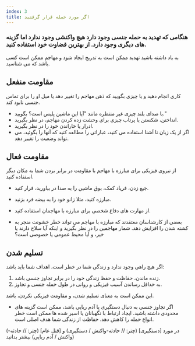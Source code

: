 ```yaml
---
index: 3
title: اگر مورد حمله قرار گرفتید
---
```

### هنگامی که تهدید به حمله جنسی وجود دارد هیچ واکنشی وجود ندارد اما گزینه های دیگری وجود دارد. از بهترین قضاوت خود استفاده کنید.

به یاد داشته باشید تهدید ممکن است به تدریج ایجاد شود و مهاجم ممکن است کسی باشد که می شناسید.

## مقاومت منفعل

کاری انجام دهید و یا چیزی بگویید که ذهن مهاجم را تغییر دهد یا میل او را برای تماس جنسی نابود کند.

* با صدای بلند چیزی غیر منتظره مانند "آیا این ماشین پلیس است؟ بگویید."
* انداختن، شکستن یا پرتاب چیزی برای وحشت زده کردن مهاجم، در نظر بگیرید.
* ادرار یا خاراندن خود را در نظر بگیرید.
* اگر از یک زبان نا آشنا استفاده می کنید، عباراتی را مطالعه کنید که آنها را بگوئید، می تواند وضعیت را تغییر دهد.

## مقاومت فعال

از نیروی فیزیکی برای مبارزه با مهاجم یا مقاومت در برابر بردن شما به مکان دیگر استفاده کنید.

*   جیغ زدن، فریاد کمک، بوق ماشین را به صدا در بیاورید، فرار کنید.
*   مبارزه کنید، مثلا زانو خود را به بیضه فرد بزنید.
*   از مهارت های دفاع شخصی برای مبارزه با مهاجمان استفاده کنید.

* بعضی از کارشناسان معتقدند که مبارزه با مهاجم می تواند خطر خشونت منجر به کشته شدن را افزایش دهد. شمار مهاجمین را در نظر بگیرید و اینکه آیا سلاح دارند یا خیر، و آیا  محیط عمومی یا خصوصی است؟

## تسلیم شدن

اگر هیچ راهی وجود ندارد و زندگی شما در خطر است، اهداف شما باید باشد:

1. زنده ماندن، حفاظت و حفظ زندگی خود را در برابر تجاوز جنسی باشد.
2. به حداقل رساندن آسیب فیزیکی و روانی در طول حمله جنسی و تجاوز.

این ممکن است به معنای تسلیم شدن، و مقاومت فیزیکی نکردن، باشد.

* اگر تجاوز جنسی به دنبال دستگیری یا آدم ربایی باشد، ممکن است گزینه های محدودی داشته باشید. ایجاد ارتباط با نگهبانان یا اسیر شده ها ممکن است خطر انواع حمله را کاهش دهد. حفاظت از زندگی شما هدف اصلی است.

(در مورد [دستگیری] (چتر: // حادثه-واکنش / دستگیری) و [قتل عام] (چتر: // حادثه-واکنش / آدم ربایی) بیشتر بدانید)